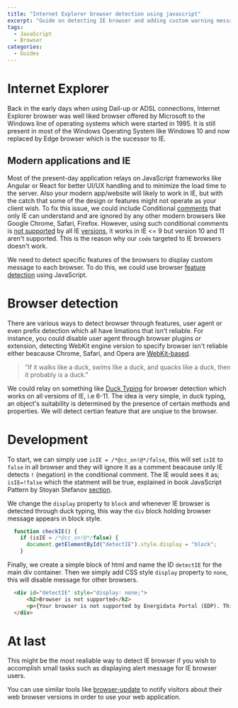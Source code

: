 ```yaml
---
title: "Internet Explorer browser detection using javascript"
excerpt: "Guide on detecting IE browser and adding custom warning message"
tags:
  - JavaScript
  - Browser
categories:
  - Guides
---
```


# Internet Explorer
Back in the early days when using Dail-up or ADSL connections, Internet Explorer browser was well liked browser offered by Microsoft to the Windows line of operating systems which were started in 1995. It is still present in most of the Windows Operating System like Windows 10 and now replaced by Edge browser which is the sucessor to IE.

## Modern applications and IE
Most of the present-day application relays on JavaScript frameworks like Angular or React for better UI/UX handling and to minimize the load time to the server. Also your modern app/website will likely to work in IE, but with the catch that some of the design or features might not operate as your client wish. To fix this issue, we could include Conditional [comments](https://docs.microsoft.com/en-us/previous-versions/windows/internet-explorer/ie-developer/compatibility/ms537512(v=vs.85)?redirectedfrom=MSDN#examples) that only IE can understand and are ignored by any other modern browsers like Google Chrome, Safari, Firefox. However, using such conditional comments is [not supported](https://docs.microsoft.com/en-us/previous-versions/windows/internet-explorer/ie-developer/compatibility/hh801214(v=vs.85)?redirectedfrom=MSDN) by all IE [versions](https://en.wikipedia.org/wiki/Internet_Explorer_version_history), it works in IE <= 9 but version 10 and 11 aren't supported. This is the reason why our ```code``` targeted to IE browsers doesn't work.

We need to detect specific features of the browsers to display custom message to each browser. To do this, we could use browser [feature detection](https://docs.microsoft.com/en-us/previous-versions/windows/internet-explorer/ie-developer/samples/hh273397(v=vs.85)?redirectedfrom=MSDN) using JavaScript.

# Browser detection

There are various ways to detect browser through features, user agent or even prefix detection which all have limations that isn't reliable. For instance, you could disable user agent through browser plugins or extension, detecting WebKit engine version to specify browser isn't reliable either beacause Chrome, Safari, and Opera are [WebKit-based](https://en.wikipedia.org/wiki/List_of_web_browsers).

> "If it walks like a duck, swims like a duck, and quacks like a duck, then it probably is a duck."

We could relay on something like [Duck Typing](https://devopedia.org/duck-typing) for browser detection which works on all versions of IE, i.e 6-11. The idea is very simple, in duck typing, an object's suitability is determined by the presence of certain methods and properties. We will detect certian feature that are unqiue to the browser.

# Development

To start, we can simply use  ```isIE = /*@cc_on!@*/false```, this will set  ```isIE``` to ```false``` in all browser and they will ignore it as a comment beacause only IE detects ```!``` (negation) in the conditional comment. The IE would sees it as; ```isIE=!false``` which the statment will be true, explained in book JavaScript Pattern by Stoyan Stefanov [section](https://books.google.com.np/books?id=WTZqecc9olUC&pg=PA206&lpg=PA206&dq=isIE+%3D+/*@cc_on!@*/false&source=bl&ots=KcKmYhpNUu&sig=ACfU3U0DcTj7kvOjtp1TaiEJKJ1mQmcTJA&hl=en&sa=X&ved=2ahUKEwiOnc27trPnAhXQyjgGHWbJBBUQ6AEwBHoECAoQAQ#v=onepage&q=isIE%20%3D%20%2F*%40cc_on!%40*%2Ffalse&f=false).

We change the ```display``` property to ```block``` and whenever IE browser is detected through duck typing, this way the ```div``` block holding browser message appears in block style.

  ```javascript
    function checkIE() {
      if (isIE = /*@cc_on!@*/false) {
        document.getElementById("detectIE").style.display = "block";
      }
```

Finally, we create a simple block of html and name the ID ```detectIE``` for the main div container. Then we simply add CSS style ```display``` property to ```none```, this will disable message for other browsers.

```html
  <div id="detectIE" style="display: none;">
      <h2>Browser is not supported</h2>
      <p>{Your browser is not supported by Energidata Portal (EDP). This may mean that there are important features that you do not have access to. We recommend using one of the following browsers: Google Chrome, Microsoft Edge, Apple Safari, Morzilla Firefox.</p>
  </div>
  ```

# At last

This might be the most realiable way to detect IE browser if you wish to accomplish small tasks such as displaying alert message for IE browser users.

You can use similar tools like [browser-update](https://browser-update.org/) to notify visitors about their web browser versions in order to use your web application.
